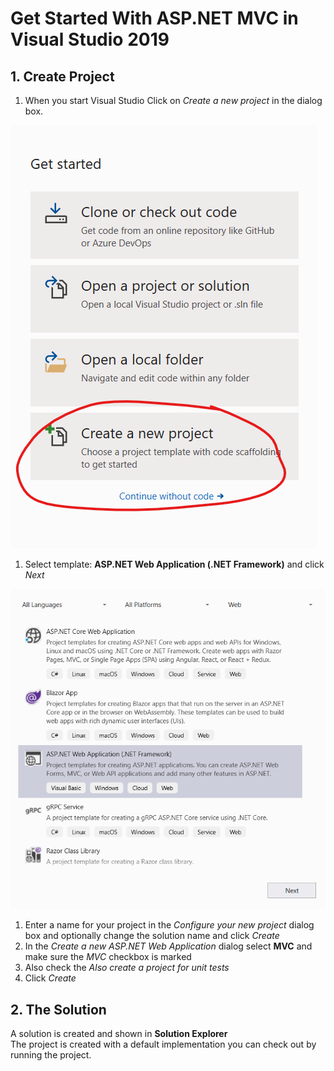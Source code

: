 # Get Started With ASP.NET MVC in Visual Studio 2019

## 1. Create Project

1. When you start Visual Studio Click on *Create a new project* in the dialog box.

![Get Started](GetStarted.png)

1. Select template: **ASP.NET Web Application (.NET Framework)** and click *Next*

![Select Template](SelectTemplate.png)

1. Enter a name for your project in the *Configure your new project* dialog box and optionally change the solution name and click *Create* 
1. In the *Create a new ASP.NET Web Application* dialog select **MVC** and make sure the *MVC* checkbox is marked
1. Also check the *Also create a project for unit tests*
1. Click *Create*

## 2. The Solution

A solution is created and shown in **Solution Explorer**  
The project is created with a default implementation you can check out by running the project.

